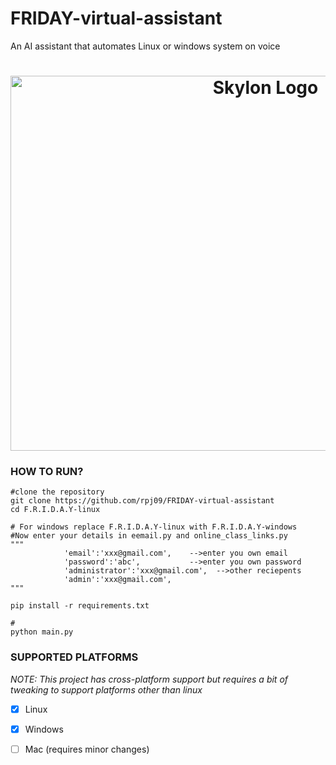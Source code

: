 # FRIDAY-virtual-assistant

An AI assistant that automates Linux or windows system on voice

<h1 align=center>
  <img alt="Skylon Logo" src="https://github.com/rpj09/FRIDAY-virtual-assistant/blob/master/assets/Friday.png?raw=true" width=800 height=600 ><br>
</h1>




### HOW TO RUN?

```shell
#clone the repository
git clone https://github.com/rpj09/FRIDAY-virtual-assistant
cd F.R.I.D.A.Y-linux

# For windows replace F.R.I.D.A.Y-linux with F.R.I.D.A.Y-windows
#Now enter your details in eemail.py and online_class_links.py
"""
            'email':'xxx@gmail.com',    -->enter you own email
            'password':'abc',           -->enter you own password
            'administrator':'xxx@gmail.com',  -->other reciepents
            'admin':'xxx@gmail.com',
"""

pip install -r requirements.txt

#
python main.py
```


### SUPPORTED PLATFORMS

_NOTE: This project has cross-platform support but requires a bit of tweaking to
support platforms other than linux_

- [x] Linux
- [x] Windows 
- [ ] Mac (requires minor changes)



